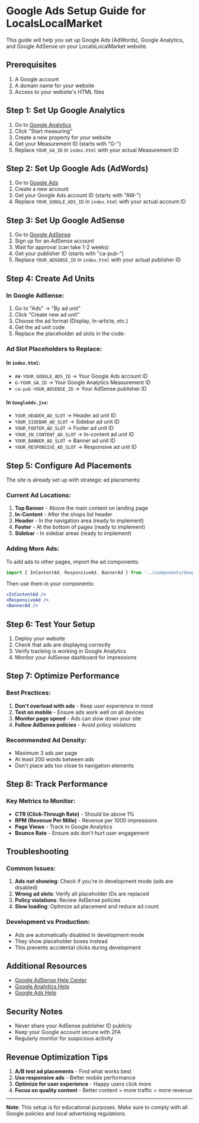 # Google Ads Setup Guide for LocalsLocalMarket

This guide will help you set up Google Ads (AdWords), Google Analytics, and Google AdSense on your LocalsLocalMarket website.

## Prerequisites

1. A Google account
2. A domain name for your website
3. Access to your website's HTML files

## Step 1: Set Up Google Analytics

1. Go to [Google Analytics](https://analytics.google.com/)
2. Click "Start measuring"
3. Create a new property for your website
4. Get your Measurement ID (starts with "G-")
5. Replace `YOUR_GA_ID` in `index.html` with your actual Measurement ID

## Step 2: Set Up Google Ads (AdWords)

1. Go to [Google Ads](https://ads.google.com/)
2. Create a new account
3. Get your Google Ads account ID (starts with "AW-")
4. Replace `YOUR_GOOGLE_ADS_ID` in `index.html` with your actual account ID

## Step 3: Set Up Google AdSense

1. Go to [Google AdSense](https://www.google.com/adsense/)
2. Sign up for an AdSense account
3. Wait for approval (can take 1-2 weeks)
4. Get your publisher ID (starts with "ca-pub-")
5. Replace `YOUR_ADSENSE_ID` in `index.html` with your actual publisher ID

## Step 4: Create Ad Units

### In Google AdSense:
1. Go to "Ads" → "By ad unit"
2. Click "Create new ad unit"
3. Choose the ad format (Display, In-article, etc.)
4. Get the ad unit code
5. Replace the placeholder ad slots in the code:

### Ad Slot Placeholders to Replace:

#### In `index.html`:
- `AW-YOUR_GOOGLE_ADS_ID` → Your Google Ads account ID
- `G-YOUR_GA_ID` → Your Google Analytics Measurement ID
- `ca-pub-YOUR_ADSENSE_ID` → Your AdSense publisher ID

#### In `GoogleAds.jsx`:
- `YOUR_HEADER_AD_SLOT` → Header ad unit ID
- `YOUR_SIDEBAR_AD_SLOT` → Sidebar ad unit ID
- `YOUR_FOOTER_AD_SLOT` → Footer ad unit ID
- `YOUR_IN_CONTENT_AD_SLOT` → In-content ad unit ID
- `YOUR_BANNER_AD_SLOT` → Banner ad unit ID
- `YOUR_RESPONSIVE_AD_SLOT` → Responsive ad unit ID

## Step 5: Configure Ad Placements

The site is already set up with strategic ad placements:

### Current Ad Locations:
1. **Top Banner** - Above the main content on landing page
2. **In-Content** - After the shops list header
3. **Header** - In the navigation area (ready to implement)
4. **Footer** - At the bottom of pages (ready to implement)
5. **Sidebar** - In sidebar areas (ready to implement)

### Adding More Ads:

To add ads to other pages, import the ad components:

```jsx
import { InContentAd, ResponsiveAd, BannerAd } from '../components/GoogleAds.jsx'
```

Then use them in your components:

```jsx
<InContentAd />
<ResponsiveAd />
<BannerAd />
```

## Step 6: Test Your Setup

1. Deploy your website
2. Check that ads are displaying correctly
3. Verify tracking is working in Google Analytics
4. Monitor your AdSense dashboard for impressions

## Step 7: Optimize Performance

### Best Practices:
1. **Don't overload with ads** - Keep user experience in mind
2. **Test on mobile** - Ensure ads work well on all devices
3. **Monitor page speed** - Ads can slow down your site
4. **Follow AdSense policies** - Avoid policy violations

### Recommended Ad Density:
- Maximum 3 ads per page
- At least 200 words between ads
- Don't place ads too close to navigation elements

## Step 8: Track Performance

### Key Metrics to Monitor:
- **CTR (Click-Through Rate)** - Should be above 1%
- **RPM (Revenue Per Mille)** - Revenue per 1000 impressions
- **Page Views** - Track in Google Analytics
- **Bounce Rate** - Ensure ads don't hurt user engagement

## Troubleshooting

### Common Issues:

1. **Ads not showing**: Check if you're in development mode (ads are disabled)
2. **Wrong ad slots**: Verify all placeholder IDs are replaced
3. **Policy violations**: Review AdSense policies
4. **Slow loading**: Optimize ad placement and reduce ad count

### Development vs Production:
- Ads are automatically disabled in development mode
- They show placeholder boxes instead
- This prevents accidental clicks during development

## Additional Resources

- [Google AdSense Help Center](https://support.google.com/adsense/)
- [Google Analytics Help](https://support.google.com/analytics/)
- [Google Ads Help](https://support.google.com/google-ads/)

## Security Notes

- Never share your AdSense publisher ID publicly
- Keep your Google account secure with 2FA
- Regularly monitor for suspicious activity

## Revenue Optimization Tips

1. **A/B test ad placements** - Find what works best
2. **Use responsive ads** - Better mobile performance
3. **Optimize for user experience** - Happy users click more
4. **Focus on quality content** - Better content = more traffic = more revenue

---

**Note**: This setup is for educational purposes. Make sure to comply with all Google policies and local advertising regulations.
